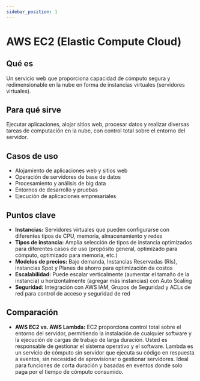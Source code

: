 ```yaml
---
sidebar_position: 1
---
```


# AWS EC2 (Elastic Compute Cloud)

## Qué es
Un servicio web que proporciona capacidad de cómputo segura y redimensionable en la nube en forma de instancias virtuales (servidores virtuales).

## Para qué sirve
Ejecutar aplicaciones, alojar sitios web, procesar datos y realizar diversas tareas de computación en la nube, con control total sobre el entorno del servidor.

## Casos de uso
- Alojamiento de aplicaciones web y sitios web
- Operación de servidores de base de datos
- Procesamiento y análisis de big data
- Entornos de desarrollo y pruebas
- Ejecución de aplicaciones empresariales

## Puntos clave
- **Instancias:** Servidores virtuales que pueden configurarse con diferentes tipos de CPU, memoria, almacenamiento y redes
- **Tipos de instancia:** Amplia selección de tipos de instancia optimizados para diferentes casos de uso (propósito general, optimizado para cómputo, optimizado para memoria, etc.)
- **Modelos de precios:** Bajo demanda, Instancias Reservadas (RIs), instancias Spot y Planes de ahorro para optimización de costos
- **Escalabilidad:** Puede escalar verticalmente (aumentar el tamaño de la instancia) u horizontalmente (agregar más instancias) con Auto Scaling
- **Seguridad:** Integración con AWS IAM, Grupos de Seguridad y ACLs de red para control de acceso y seguridad de red

## Comparación
- **AWS EC2 vs. AWS Lambda:** EC2 proporciona control total sobre el entorno del servidor, permitiendo la instalación de cualquier software y la ejecución de cargas de trabajo de larga duración. Usted es responsable de gestionar el sistema operativo y el software. Lambda es un servicio de cómputo sin servidor que ejecuta su código en respuesta a eventos, sin necesidad de aprovisionar o gestionar servidores. Ideal para funciones de corta duración y basadas en eventos donde solo paga por el tiempo de cómputo consumido. 